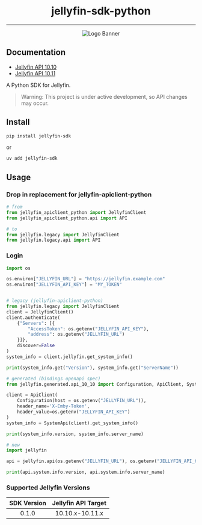 <h1 align="center">jellyfin-sdk-python</h1>

---

<p align="center">
<img alt="Logo Banner" src="https://raw.githubusercontent.com/jellyfin/jellyfin-ux/master/branding/SVG/banner-logo-solid.svg?sanitize=true"/>
</p>

## Documentation

- [Jellyfin API 10.10](./api_10_10/)
- [Jellyfin API 10.11](./api_10_11/)

A Python SDK for Jellyfin.

> Warning: This project is under active development, so API changes may occur.

## Install

```sh
pip install jellyfin-sdk
```

or

```sh
uv add jellyfin-sdk
```

## Usage

### Drop in replacement for jellyfin-apiclient-python

```python
# from
from jellyfin_apiclient_python import JellyfinClient
from jellyfin_apiclient_python.api import API

# to 
from jellyfin.legacy import JellyfinClient
from jellyfin.legacy.api import API
```

### Login

```python
import os

os.environ["JELLYFIN_URL"] = "https://jellyfin.example.com"
os.environ["JELLYFIN_API_KEY"] = "MY_TOKEN"


# legacy (jellyfin-apiclient-python)
from jellyfin.legacy import JellyfinClient
client = JellyfinClient()
client.authenticate(
    {"Servers": [{
        "AccessToken": os.getenv("JELLYFIN_API_KEY"), 
        "address": os.getenv("JELLYFIN_URL")
    }]}, 
    discover=False
)
system_info = client.jellyfin.get_system_info()

print(system_info.get("Version"), system_info.get("ServerName"))

# generated (bindings openapi spec)
from jellyfin.generated.api_10_10 import Configuration, ApiClient, SystemApi

client = ApiClient(
    Configuration(host = os.getenv("JELLYFIN_URL")), 
    header_name='X-Emby-Token', 
    header_value=os.getenv("JELLYFIN_API_KEY")
)
system_info = SystemApi(client).get_system_info()

print(system_info.version, system_info.server_name)

# new
import jellyfin

api = jellyfin.api(os.getenv("JELLYFIN_URL"), os.getenv("JELLYFIN_API_KEY"))

print(api.system.info.version, api.system.info.server_name)
```

### Supported Jellyfin Versions

| SDK Version | Jellyfin API Target |
|:-:|:-:|
| 0.1.0 | 10.10.x-10.11.x |